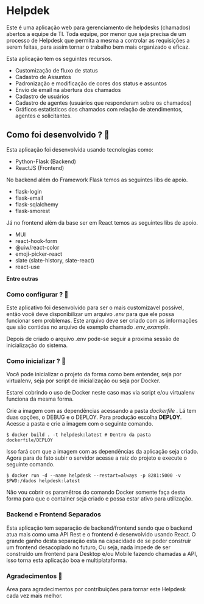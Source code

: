 # Helpdek

Este é uma aplicação web para gerenciamento de helpdesks (chamados) abertos
a equipe de TI. Toda equipe, por menor que seja precisa de um processo de Helpdesk
que permita a mesma a controlar as requisições a serem feitas, para assim tornar
o trabalho bem mais organizado e eficaz.

Esta aplicação tem os seguintes recursos.

- Customização de fluxo de status
- Cadastro de Assuntos
- Padronização e modificação de cores dos status e assuntos
- Envio de email na abertura dos chamados
- Cadastro de usuários
- Cadastro de agentes (usuários que responderam sobre os chamados)
- Gráficos estatisticos dos chamados com relação de atendimentos, agentes e solicitantes.

## Como foi desenvolvido ? 🤔

Esta aplicação foi desenvolvida usando tecnologias como:

- Python-Flask (Backend)
- ReactJS (Frontend)

No backend além do Framework Flask temos as seguintes libs de apoio.

- flask-login
- flask-email
- flask-sqlalchemy
- flask-smorest

Já no frontend além da base ser em React temos as seguintes libs de apoio.

- MUI
- react-hook-form
- @uiw/react-color
- emoji-picker-react
- slate (slate-history, slate-react)
- react-use

**Entre outras**

### Como configurar ? 🔧

Este aplicativo foi desenvolvido para ser o mais customizavel possível, então você deve disponibilizar um arquivo _.env_ para que ele possa funcionar sem problemas. Este arquivo deve ser criado com as informações que são contidas no arquivo de exemplo chamado _.env_example_.

Depois de criado o arquivo .env pode-se seguir a proxima sessão de inicialização do sistema.

### Como inicializar ? 🚀

Você pode inicializar o projeto da forma como bem entender, seja por virtualenv, seja por script de inicialização ou seja por Docker.

Estarei cobrindo o uso de Docker neste caso mas via script e/ou virtualenv funciona da mesma forma.

Crie a imagem com as dependências acessando a pasta _dockerfile_ . Lá tem duas opções, o DEBUG e o DEPLOY. Para produção escolha **DEPLOY**. Acesse a pasta e crie a imagem com o seguinte comando.

```
$ docker build . -t helpdesk:latest # Dentro da pasta dockerfile/DEPLOY
```

Isso fará com que a imagem com as dependências da aplicação seja criado. Agora para de fato subir o servidor acesse a raiz do projeto e execute o seguinte comando.

```
$ docker run -d --name helpdesk --restart=always -p 8281:5000 -v $PWD:/dados helpdesk:latest
```

Não vou cobrir os paramêtros do comando Docker somente faça desta forma para que o container seja criado e possa estar ativo para utilização.

### Backend e Frontend Separados

Esta aplicação tem separação de backend/frontend sendo que o backend atua mais como uma API Rest e o frontend é desenvolvido usando React. O grande ganho desta separação esta na capacidade de se poder construir um frontend desacoplado no futuro, Ou seja, nada impede de ser construído um frontend para Desktop e/ou Mobile fazendo chamadas a API, isso torna esta aplicação boa e multiplataforma.

### Agradecimentos 🥰

Área para agradecimentos por contribuições para tornar este Helpdesk cada vez mais melhor.
